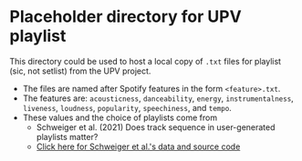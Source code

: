 # Placeholder directory for UPV playlist

This directory could be used to host a local copy of `.txt` files for playlist (sic, not setlist) from the UPV project.
- The files are named after Spotify features in the form `<feature>.txt`.
- The features are:
    `acousticness`, `danceability`, `energy`, `instrumentalness`, `liveness`, 
    `loudness`, `popularity`, `speechiness`, and `tempo`.
- These values and the choice of playlists come from
  - Schweiger et al. (2021) Does track sequence in user-generated playlists matter?
  - [Click here for Schweiger et al.'s data and source code](https://gitlab.cp.jku.at/haralds/spv_analysis)

